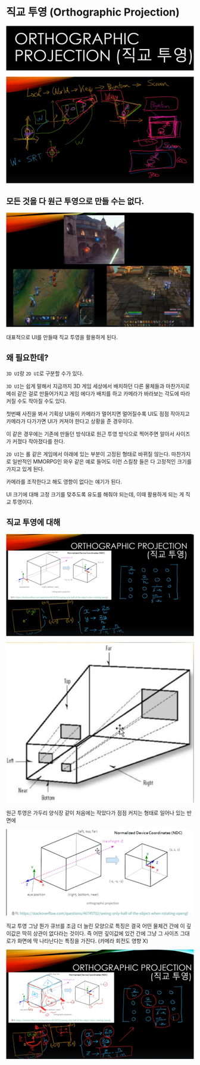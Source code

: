 # 직교 투영 (Orthographic Projection)

![image-20240304191931491](../../../image/image-20240304191931491.png)

![image-20240304192018830](../../../image/image-20240304192018830.png)

## 모든 것을 다 원근 투영으로 만들 수는 없다.

![image-20240304192122387](../../../image/image-20240304192122387.png)

대표적으로 UI를 만들때 직교 투영을 활용하게 된다.

## 왜 필요한데?

`3D UI`랑 `2D UI`로 구분할 수가 있다. 

`3D UI`는 쉽게 말해서 지금까지 3D 게임 세상에서 배치하던 다른 물체들과 마찬가지로 메쉬 같은 걸로 만들어가지고 게임 에다가 배치를 하고 카메라가 바라보는 각도에 따라 커질 수도 작아질 수도 있다.

첫번째 사진을 봐서 기획상 UI들이 카메라가 멀어지면 멀어질수록 UI도 점점 작아지고 카메라가 다가가면 UI가 커져야 한다고 상황을 준 경우이다.

이 같은 경우에는 기존에 만들던 방식대로 원근 투영 방식으로 찍어주면 알아서 사이즈가 커졌다 작아졌다를 한다.

`2D UI`는 롤 같은 게임에서 아래에 있는 부분이 고정된 형태로 바뀌질 않는다. 마찬가지로 일반적인 MMORPG인 와우 같은 예로 들어도 이런 스킬창 들은 다 고정적인 크기를 가지고 있게 된다.

카메라를 조작한다고 해도 영향이 없다는 얘기가 된다.

UI 크기에 대해 고정 크기를 맞추도록 유도를 해줘야 되는데, 이때 활용하게 되는 게 직교 투영이다.

## 직교 투영에 대해

![image-20240304192718378](../../../image/image-20240304192718378.png)

![image-20240304192825383](../../../image/image-20240304192825383.png)

원근 투영은 가두리 양식장 같이 처음에는 작았다가 점점 커지는 형태로 일어나 있는 반면에

![image-20240304192849555](../../../image/image-20240304192849555.png)

직교 투영 그냥 뭔가 큐브를 조금 더 늘린 모양으로 특징은 결국 어떤 물체건 간에 이 깊이값은 딱히 상관이 없다라는 것이다. 즉 어떤 깊이값에 있건 간에 그냥 그 사이즈 그대로가 화면에 딱 나타난다는 특징을 가진다. (카메라 회전도 영향 X)

![image-20240305190010181](../../../image/image-20240305190010181.png)

